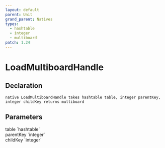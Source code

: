 ```yaml
---
layout: default
parent: Unit
grand_parent: Natives
types:
  - hashtable
  - integer
  - multiboard
patch: 1.24
---
```


# LoadMultiboardHandle

## Declaration

```
native LoadMultiboardHandle takes hashtable table, integer parentKey, integer childKey returns multiboard
```

## Parameters
<dl>
  <dt>table `hashtable`</dt>
  <dd></dd>

  <dt>parentKey `integer`</dt>
  <dd></dd>

  <dt>childKey `integer`</dt>
  <dd></dd>
</dl>
